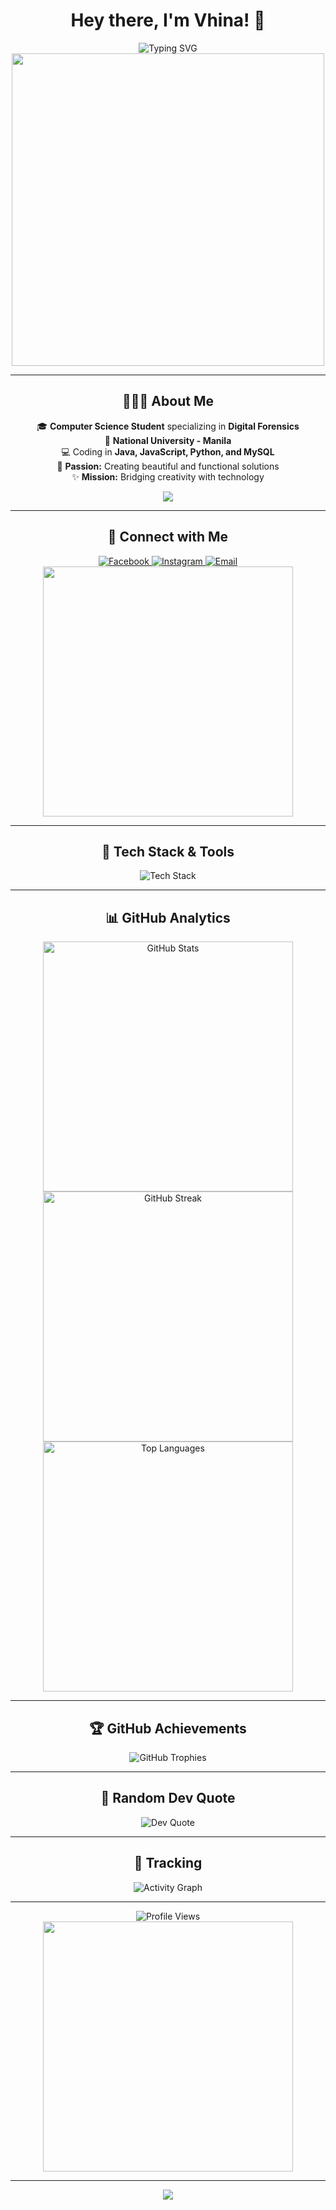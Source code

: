 <div align="center"> 

# Hey there, I'm Vhina! 🌸

<img src="https://readme-typing-svg.herokuapp.com?font=Fira+Code&weight=600&size=24&pause=1000&color=FF69B4&center=true&vCenter=true&width=600&lines=Passionate+Developer+%26+Creative+%F0%9F%A7%9A%F0%9F%8F%BB%E2%80%8D%E2%99%80%EF%B8%8F;Turning+Ideas+into+Reality+%F0%9F%92%AB;Aesthetics+%2B+Innovation+%3D+My+Thing!+%F0%9F%8E%A8" alt="Typing SVG" />

<img src="https://user-images.githubusercontent.com/74038190/225813708-98b745f2-7d22-48cf-9150-083f1b00d6c9.gif" width="500">

</div>

---

<div align="center">

## 🧚🏻‍♀️ About Me

🎓 **Computer Science Student** specializing in **Digital Forensics**  
🏫 **National University - Manila**  
💻 Coding in <strong>Java, JavaScript, Python, and MySQL</strong>  
🌟 **Passion:** Creating beautiful and functional solutions  
✨ **Mission:** Bridging creativity with technology

<img src="https://user-images.githubusercontent.com/74038190/212284136-03988914-d899-44b4-b1d9-4eeccf656e44.gif">

---

<div align="center">

## 🌸 Connect with Me

<a href="https://www.facebook.com/share/15fVAgYGF7/">
  <img src="https://img.shields.io/badge/Facebook-FF69B4?style=for-the-badge&logo=facebook&logoColor=white&labelColor=FFB6C1" alt="Facebook">
</a>
<a href="https://instagram.com/alvhn.sl">
  <img src="https://img.shields.io/badge/Instagram-FF1493?style=for-the-badge&logo=instagram&logoColor=white&labelColor=FFB6C1" alt="Instagram">
</a>
<a href="mailto:soloalvhin@gmail.com">
  <img src="https://img.shields.io/badge/Gmail-FF69B4?style=for-the-badge&logo=gmail&logoColor=white&labelColor=FFB6C1" alt="Email">
</a>

<br>

<img src="https://user-images.githubusercontent.com/74038190/212284158-e840e285-664b-44d7-b79b-e264b5e54825.gif" width="400">

</div>

---

<div align="center">

## 💖 Tech Stack & Tools

<img src="https://skillicons.dev/icons?i=java,js,python,html,css,mysql,mongodb,github,vscode,figma,notion" alt="Tech Stack" />

</div>

---

<div align="center">

## 📊 GitHub Analytics

<div align="center">
  <img src="https://github-readme-stats.vercel.app/api?username=avicsl&show_icons=true&theme=radical&bg_color=0d1117&title_color=FF69B4&text_color=FFB6C1&icon_color=FF1493&border_color=FF69B4&hide_border=false" alt="GitHub Stats" width="400" />
</div>

<div align="center">
  <img src="https://github-readme-streak-stats.herokuapp.com/?user=avicsl&theme=radical&background=0d1117&ring=FF69B4&fire=FF1493&currStreakLabel=FFB6C1&sideNums=FFB6C1&currStreakNum=FF69B4&dates=FFB6C1&sideLabels=FF69B4&border=FF69B4" alt="GitHub Streak" width="400" />
</div>

<div align="center">
  <img src="https://github-readme-stats.vercel.app/api/top-langs/?username=avicsl&layout=compact&theme=radical&bg_color=0d1117&title_color=FF69B4&text_color=FFB6C1&border_color=FF69B4&hide_border=false" alt="Top Languages" width="400" />
</div>

</div>

---

<div align="center">

## 🏆 GitHub Achievements

<img src="https://github-profile-trophy.vercel.app/?username=avicsl&theme=radical&no-frame=false&no-bg=false&margin-w=4&column=8&title=Stars,Followers,Commits,Repositories,Reviews,PullRequest,Issues,Experience" alt="GitHub Trophies" />

</div>

---

<div align="center">

## 💭 Random Dev Quote

<img src="https://quotes-github-readme.vercel.app/api?type=horizontal&theme=radical&border=true&quote_color=FF69B4&author_color=FFB6C1&bg_color=0d1117" alt="Dev Quote" />

</div>

---

<div align="center">

## 🎀 Tracking

<img src="https://github-readme-activity-graph.vercel.app/graph?username=avicsl&bg_color=0d1117&color=FFB6C1&line=FF69B4&point=FF1493&area=true&hide_border=false&border_color=FF69B4&theme=react-dark" alt="Activity Graph" />


</div>

---

<div align="center">

<img src="https://komarev.com/ghpvc/?username=avicsl&color=FF69B4&style=for-the-badge&label=Profile+Views" alt="Profile Views" />

<br>

<img src="https://user-images.githubusercontent.com/74038190/212284115-f47cd8ff-2ffb-4b04-b5bf-4d1c14c0247f.gif" width="400">

</div>

---

<div align="center">
<img src="https://capsule-render.vercel.app/api?type=waving&color=gradient&customColorList=0,1,2,3,4&height=120&section=footer&text=Thank%20You!&fontSize=40&fontColor=FF69B4&animation=twinkling" />
</div>
